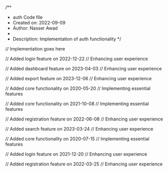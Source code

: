 /**
 * auth Code file
 * Created on: 2022-09-09
 * Author: Nasser Awad
 *
 * Description: Implementation of auth functionality
 */
 
// Implementation goes here


// Added login feature on 2022-12-22
// Enhancing user experience

// Added dashboard feature on 2023-04-03
// Enhancing user experience

// Added export feature on 2023-12-06
// Enhancing user experience

// Added core functionality on 2020-05-20
// Implementing essential features

// Added core functionality on 2021-10-08
// Implementing essential features

// Added registration feature on 2022-06-08
// Enhancing user experience

// Added search feature on 2023-03-24
// Enhancing user experience

// Added core functionality on 2020-07-15
// Implementing essential features

// Added login feature on 2021-12-20
// Enhancing user experience

// Added registration feature on 2022-03-25
// Enhancing user experience
